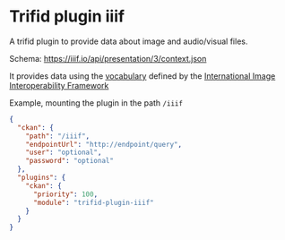 # Trifid plugin iiif

A trifid plugin to provide data about image and audio/visual files.

Schema: https://iiif.io/api/presentation/3/context.json

It provides data using the [vocabulary](https://iiif.io/api/presentation/3/context.json) defined by the [International Image Interoperability Framework](https://iiif.io)


Example, mounting the plugin in the path `/iiif`

```json
{
  "ckan": {
    "path": "/iiif",
    "endpointUrl": "http://endpoint/query",
    "user": "optional",
    "password": "optional"
  },
  "plugins": {
    "ckan": {
      "priority": 100,
      "module": "trifid-plugin-iiif"
    }
  }
}
```
